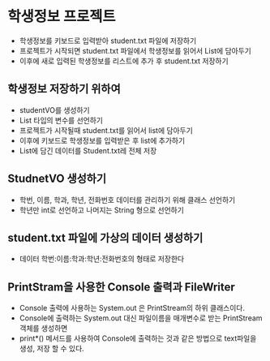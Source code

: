 # 학생정보 프로젝트
* 학생정보를 키보드로 입력받아 student.txt 파일에 저장하기
* 프로젝트가 시작되면 student.txt 파일에서 학생정보를 읽어서 List에 담아두기
* 이후에 새로 입력된 학생정보를 리스트에 추가 후 student.txt 저장하기

##  학생정보 저장하기 위하여
* studentVO를 생성하기
* List<StudentVO> 타입의 변수를 선언하기
* 프로젝트가 시작될때 student.txt를 읽어서 list에 담아두기
* 이후에 키보드로 학생정보를 입력받은 후 list에 추가하기
* List에 담긴 데이터를 Student.txt레 전체 저장

## StudnetVO 생성하기
* 학번, 이름, 학과, 학년, 전화번호 데이터를 관리하기 위해 클래스 선언하기
* 학년만 int로 선언하고 나머지는 String 형으로 선언하기

## student.txt 파일에 가상의 데이터 생성하기
* 데이터 학번:이름:학과:학년:전화번호의 형태로 저장한다



## PrintStram을 사용한 Console 출력과 FileWriter
* Console 출력에 사용하는 System.out 은 PrintStream의 하위 클래스이다.
* Console에 출력하는 System.out 대신 파일이름을 매개변수로 받는 PrintStream 객체를 생성하면
* print*() 메서드를 사용하여 Console에 출력하는 것과 같은 방법으로 text파일을 생성, 저장 할 수 있다. 